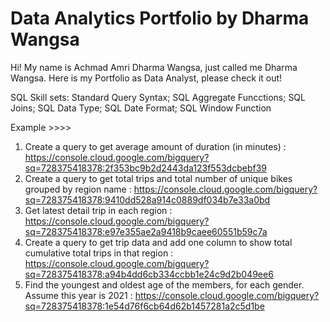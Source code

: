 # Data Analytics Portfolio by Dharma Wangsa
Hi! My name is Achmad Amri Dharma Wangsa, just called me Dharma Wangsa.
Here is my Portfolio as Data Analyst, please check it out!

SQL Skill sets:
Standard Query Syntax; SQL Aggregate Funcctions; SQL Joins; SQL Data Type; SQL Date Format; SQL Window Function

Example >>>>
1. Create a query to get average amount of duration (in minutes) : https://console.cloud.google.com/bigquery?sq=728375418378:2f353bc9b2d2443da123f553dcbebf39
2. Create a query to get total trips and total number of unique bikes grouped by region name : https://console.cloud.google.com/bigquery?sq=728375418378:9410dd528a914c0889df034b7e33a0bd
3. Get latest detail trip in each region : https://console.cloud.google.com/bigquery?sq=728375418378:e97e355ae2a9418b9caee60551b59c7a
4. Create a query to get trip data and add one column to show total cumulative total trips in that region : https://console.cloud.google.com/bigquery?sq=728375418378:a94b4dd6cb334ccbb1e24c9d2b049ee6
5. Find the youngest and oldest age of the members, for each gender. Assume this year is 2021 : https://console.cloud.google.com/bigquery?sq=728375418378:1e54d76f6cb64d62b1457281a2c5d1be
